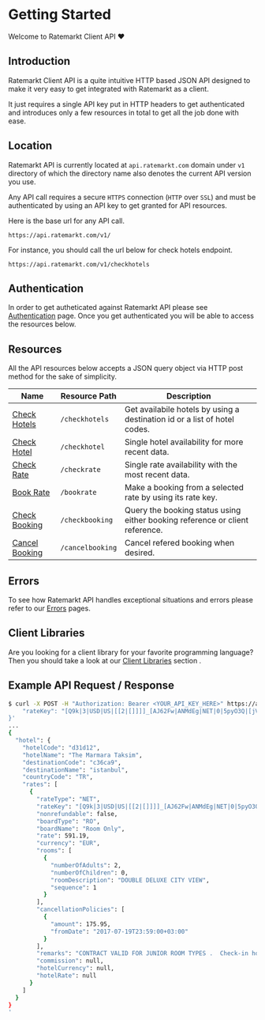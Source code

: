 # Getting Started

Welcome to Ratemarkt Client API :heart:

## Introduction

Ratemarkt Client API is a quite intuitive HTTP based JSON API designed to make it very easy to get integrated with Ratemarkt as a client.

It just requires a single API key put in HTTP headers to get authenticated and introduces only a few resources in total to get all the job done with ease.

## Location
Ratemarkt API is currently located at `api.ratemarkt.com` domain under `v1` directory of which the directory name also denotes the current API version you use.

Any API call requires a secure `HTTPS` connection (`HTTP` over `SSL`) and must be authenticated by using an API key to get granted for API resources.

Here is the base url for any API call.

```
https://api.ratemarkt.com/v1/
```

For instance, you should call the url below for check hotels endpoint.

```
https://api.ratemarkt.com/v1/checkhotels
```

## Authentication

In order to get autheticated against Ratemarkt API please see [Authentication](/api_docs/authentication.md) page. Once you get authenticated you will be able to access the resources below.

## Resources

All the API resources below accepts a JSON query object via HTTP post method for the sake of simplicity.

<table>
    <colgroup>
        <col width="20%">
        <col width="20%">
        <col width="60%">
    </colgroup>
    <thead>
        <tr>
            <th>Name</th>
            <th>Resource Path</th>
            <th>Description</th>
        </tr>
    </thead>
    <tbody>
        <tr>
            <td><a href="/api_docs/check_hotels/" >Check Hotels</a></td>
            <td><code>/checkhotels</code></td>
            <td>Get availabile hotels by using a destination id or a list of hotel codes.</td>
        </tr>
        <tr>
            <td><a href="/api_docs/check_hotel/" >Check Hotel</a></td>
            <td><code>/checkhotel</code></td>
            <td>Single hotel availability for more recent data.</td>
        </tr>
        <tr>
            <td><a href="/api_docs/check_rate" >Check Rate</a></td>
            <td><code>/checkrate</code></td>
            <td>Single rate availability with the most recent data.</td>
        </tr>
        <tr>
            <td><a href="/api_docs/book_rate/" >Book Rate</a></td>
            <td><code>/bookrate</code></td>
            <td>Make a booking from a selected rate by using its rate key.</td>
        </tr>
        <tr>
            <td><a href="/api_docs/check_booking/" >Check Booking</a></td>
            <td><code>/checkbooking</code></td>
            <td>Query the booking status using either booking reference or client reference.</td>
        </tr>
        <tr>
            <td><a href="/api_docs/cancel_booking/" >Cancel Booking</a></td>
            <td><code>/cancelbooking</code></td>
            <td>Cancel refered booking when desired.</td>
        </tr>
    </tbody>
</table>

## Errors

To see how Ratemarkt API handles exceptional situations and errors please refer to our [Errors](/api_docs/errors.md) pages.

## Client Libraries

Are you looking for a client library for your favorite programming language?
Then you should take a look at our [Client Libraries](/api_docs/client_libraries.md) section .

## Example API Request / Response

```bash
$ curl -X POST -H "Authorization: Bearer <YOUR_API_KEY_HERE>" https://api.ratemarkt.com/v1/checkrate -d'{
    "rateKey": "[Q9k|3|USD|US|[[2|[]]]]_[AJ62Fw|ANMdEg|NET|0|5pyO3Q|[jVOYrg|2|0]]"
}'
...
{
  "hotel": {
    "hotelCode": "d31d12",
    "hotelName": "The Marmara Taksim",
    "destinationCode": "c36ca9",
    "destinationName": "istanbul",
    "countryCode": "TR",
    "rates": [
      {
        "rateType": "NET",
        "rateKey": "[Q9k|3|USD|US|[[2|[]]]]_[AJ62Fw|ANMdEg|NET|0|5pyO3Q|[jVOYrg|2|0]]",
        "nonrefundable": false,
        "boardType": "RO",
        "boardName": "Room Only",
        "rate": 591.19,
        "currency": "EUR",
        "rooms": [
          {
            "numberOfAdults": 2,
            "numberOfChildren": 0,
            "roomDescription": "DOUBLE DELUXE CITY VIEW",
            "sequence": 1
          }
        ],
        "cancellationPolicies": [
          {
            "amount": 175.95,
            "fromDate": "2017-07-19T23:59:00+03:00"
          }
        ],
        "remarks": "CONTRACT VALID FOR JUNIOR ROOM TYPES .  Check-in hour 15:00 - .",
        "commission": null,
        "hotelCurrency": null,
        "hotelRate": null
      }
    ]
  }
}
'
```